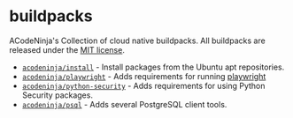 # buildpacks

ACodeNinja's Collection of cloud native buildpacks. All buildpacks are released under the [MIT license](./LICENSE).

- [`acodeninja/install`](./install) - Install packages from the Ubuntu apt repositories.
- [`acodeninja/playwright`](./playwright) - Adds requirements for running [playwright](https://playwright.dev/python/)
- [`acodeninja/python-security`](./python-security) - Adds requirements for using Python Security packages.
- [`acodeninja/psql`](./psql) - Adds several PostgreSQL client tools.

